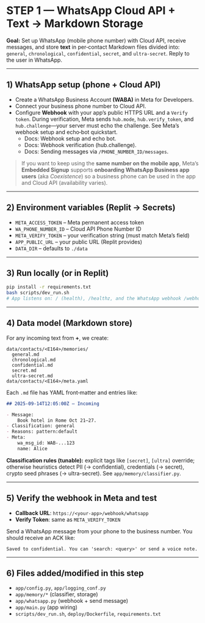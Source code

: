 # STEP 1 — WhatsApp Cloud API + Text → Markdown Storage

**Goal:** Set up WhatsApp (mobile phone number) with Cloud API, receive messages, and store **text** in per‑contact Markdown files divided into: `general`, `chronological`, `confidential`, `secret`, and `ultra-secret`. Reply to the user in WhatsApp.

---

## 1) WhatsApp setup (phone + Cloud API)

- Create a WhatsApp Business Account **(WABA)** in Meta for Developers.  
- Connect your business phone number to Cloud API.  
- Configure **Webhook** with your app’s public HTTPS URL and a `Verify token`. During verification, Meta sends `hub.mode`, `hub.verify_token`, and `hub.challenge`—your server must echo the challenge. See Meta’s webhook setup and echo‑bot quickstart.  
  - Docs: Webhook setup and echo bot.  
  - Docs: Webhook verification (hub.challenge).  
  - Docs: Sending messages via `/PHONE_NUMBER_ID/messages`.

> If you want to keep using the **same number on the mobile app**, Meta’s **Embedded Signup** supports **onboarding WhatsApp Business app users** (aka *Coexistence*) so a business phone can be used in the app and Cloud API (availability varies).

---

## 2) Environment variables (Replit → Secrets)

- `META_ACCESS_TOKEN` – Meta permanent access token  
- `WA_PHONE_NUMBER_ID` – Cloud API Phone Number ID  
- `META_VERIFY_TOKEN` – your verification string (must match Meta’s field)  
- `APP_PUBLIC_URL` – your public URL (Replit provides)  
- `DATA_DIR` – defaults to `./data`

---

## 3) Run locally (or in Replit)

```bash
pip install -r requirements.txt
bash scripts/dev_run.sh
# App listens on: / (health), /healthz, and the WhatsApp webhook /webhook/whatsapp
```

---

## 4) Data model (Markdown store)

For any incoming text from **+<E164>**, we create:

```
data/contacts/<E164>/memories/
  general.md
  chronological.md
  confidential.md
  secret.md
  ultra-secret.md
data/contacts/<E164>/meta.yaml
```

Each `.md` file has YAML front‑matter and entries like:

```markdown
## 2025-09-14T12:05:00Z — Incoming

- Message:
    Book hotel in Rome Oct 21–27.
- Classification: general
- Reasons: pattern:default
- Meta:
    wa_msg_id: WAB-...123
    name: Alice
```

**Classification rules (tunable):** explicit tags like `[secret]`, `[ultra]` override; otherwise heuristics detect PII (→ confidential), credentials (→ secret), crypto seed phrases (→ ultra-secret). See `app/memory/classifier.py`.

---

## 5) Verify the webhook in Meta and test

- **Callback URL**: `https://<your-app>/webhook/whatsapp`  
- **Verify Token**: same as `META_VERIFY_TOKEN`

Send a WhatsApp message from your phone to the business number. You should receive an ACK like:

```
Saved to confidential. You can 'search: <query>' or send a voice note.
```

---

## 6) Files added/modified in this step

- `app/config.py`, `app/logging_conf.py`  
- `app/memory/*` (classifier, storage)  
- `app/whatsapp.py` (webhook + send message)  
- `app/main.py` (app wiring)  
- `scripts/dev_run.sh`, `deploy/Dockerfile`, `requirements.txt`

